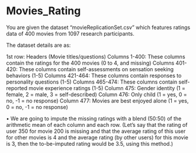 # Movies_Rating

You are given the dataset “movieReplicationSet.csv” which features ratings data of 400 movies from 1097 research participants.

The dataset details are as:

1st row: Headers (Movie titles/questions)
Columns 1-400: These columns contain the ratings for the 400 movies (0 to 4, and missing)
Columns 401-420: These columns contain self-assessments on sensation seeking behaviors (1-5)
Columns 421-464: These columns contain responses to personality questions (1-5)
Columns 465-474: These columns contain self-reported movie experience ratings (1-5)
Column 475: Gender identity (1 = female, 2 = male, 3 = self-described)
Column 476: Only child (1 = yes, 0 = no, -1 = no response)
Column 477: Movies are best enjoyed alone (1 = yes, 0 = no, -1 = no response)

•	We are going to impute the missing ratings with a blend (50:50) of the arithmetic mean of each column and each row. (Let’s say that the rating of user 350 for movie 200 is missing and that the average rating of this user for other movies is 4 and the average rating (by other users) for this movie is 3, then the to-be-imputed rating would be 3.5, using this method.)
